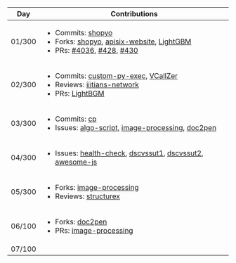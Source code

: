 | Day | Contributions | 
|---------|---|
| 01/300 |<ul><li>Commits: [shopyo](https://github.com/Abdur-rahmaanJ/shopyo/commits?author=akshitadixit&since=2021-02-28&until=2021-03-01)</li><li>Forks: [shopyo](https://github.com/akshitadixit/shopyo), [apisix-website](https://github.com/akshitadixit/apisix-website), [LightGBM](https://github.com/akshitadixit/LightGBM)</li><li>PRs: [#4036](https://github.com/microsoft/LightGBM/pull/4036), [#428](https://github.com/Abdur-rahmaanJ/shopyo/pull/428), [#430](https://github.com/Abdur-rahmaanJ/shopyo/pull/430) </li></ul>|
| 02/300 |<ul><li>Commits: [custom-py-exec](https://github.com/akshitadixit/Custom-Python-Executable/commits?author=akshitadixit&since=2021-03-01&until=2021-03-02), [VCallZer](https://github.com/akshitadixit/VCallZer/commits?author=akshitadixit&since=2021-03-01&until=2021-03-02)</li><li>Reviews: [iiitians-network](https://github.com/IIITians-Network/IIIT-Kalyani/pull/1)</li><li>PRs: [LightBGM](https://github.com/microsoft/LightGBM/pull/4038)</li></ul>|
| 03/300 |<ul><li>Commits: [cp](https://github.com/akshitadixit/Competitive-Coding/commits?author=akshitadixit&since=2021-03-02&until=2021-03-03)</li><li>Issues: [algo-script](https://github.com/Algo-Phantoms/Algo-ScriptML/issues/7), [image-processing](https://github.com/geekquad/Image-Processing-OpenCV/issues/14), [doc2pen](https://github.com/smaranjitghose/doc2pen/issues/565)|
| 04/300 |<ul><li>Issues: [health-check](https://github.com/kritikaparmar-programmer/HealthCheck/issues/14), [dscvssut1](https://github.com/Developer-Student-Clubs-VSSUT-Burla/Master-PyAlgo/issues/6), [dscvssut2](https://github.com/Developer-Student-Clubs-VSSUT-Burla/Master-PyAlgo/issues/5), [awesome-js](https://github.com/Vishal-raj-1/Awesome-JavaScript-Projects/issues/217)</li></ul> |
| 05/300 |<ul><li> Forks: [image-processing](https://github.com/akshitadixit/Image-Processing-OpenCV)</li><li> Reviews: [structurex](https://github.com/akshitadixit/Structurex/pull/32)</li></ul>|
| 06/100 |<ul><li> Forks: [doc2pen](https://github.com/akshitadixit/doc2pen)</li><li> PRs: [image-processing](https://github.com/geekquad/Image-Processing-OpenCV/pull/18)</li></ul>|
| 07/100 | |
